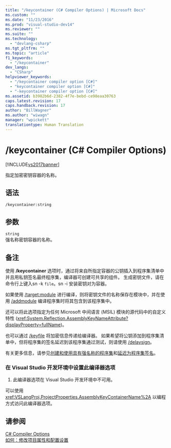 ```yaml
---
title: "/keycontainer (C# Compiler Options) | Microsoft Docs"
ms.custom: ""
ms.date: "11/23/2016"
ms.prod: "visual-studio-dev14"
ms.reviewer: ""
ms.suite: ""
ms.technology: 
  - "devlang-csharp"
ms.tgt_pltfrm: ""
ms.topic: "article"
f1_keywords: 
  - "/keycontainer"
dev_langs: 
  - "CSharp"
helpviewer_keywords: 
  - "/keycontainer compiler option [C#]"
  - "keycontainer compiler option [C#]"
  - "-keycontainer compiler option [C#]"
ms.assetid: b3982b6d-2382-4f7e-bebd-ce98eaa30763
caps.latest.revision: 17
caps.handback.revision: 17
author: "BillWagner"
ms.author: "wiwagn"
manager: "wpickett"
translationtype: Human Translation
---
```

# /keycontainer (C# Compiler Options)
[!INCLUDE[vs2017banner](../../../csharp/includes/vs2017banner.md)]

指定加密密钥容器的名称。  
  
## 语法  
  
```  
/keycontainer:string  
```  
  
## 参数  
 `string`  
 强名称密钥容器的名称。  
  
## 备注  
 使用 **\/keycontainer** 选项时，通过将来自所指定容器的公钥插入到程序集清单中并且用私钥签名最终程序集，编译器可创建可共享的组件。  生成密钥文件，请在命令行上键入sn \-k `file`。sn \-i 安装密钥对为容器。  
  
 如果使用 [\/target:module](../../../csharp/language-reference/compiler-options/target-module-compiler-option.md) 进行编译，则将密钥文件的名称保存在模块中，并在使用 [\/addmodule](../../../csharp/language-reference/compiler-options/addmodule-compiler-option.md) 编译程序集时将其包含到该程序集中。  
  
 还可以将此选项指定为任何 Microsoft 中间语言 \(MSIL\) 模块的源代码中的自定义特性 \(<xref:System.Reflection.AssemblyKeyNameAttribute?displayProperty=fullName>\)。  
  
 也可以通过 [\/keyfile](../../../csharp/language-reference/compiler-options/keyfile-compiler-option.md) 将加密信息传递给编译器。  如果希望将公钥添加到程序集清单中，但将程序集的签名延迟到该程序集通过测试，则请使用 [\/delaysign](../../../csharp/language-reference/compiler-options/delaysign-compiler-option.md)。  
  
 有关更多信息，请参见[创建和使用具有强名称的程序集](../Topic/Creating%20and%20Using%20Strong-Named%20Assemblies.md)和[延迟为程序集签名](../Topic/Delay%20Signing%20an%20Assembly.md)。  
  
### 在 Visual Studio 开发环境中设置此编译器选项  
  
1.  此编译器选项在 Visual Studio 开发环境中不可用。  
  
 可以使用 <xref:VSLangProj.ProjectProperties.AssemblyKeyContainerName%2A> 以编程方式访问此编译器选项。  
  
## 请参阅  
 [C\# Compiler Options](../../../csharp/language-reference/compiler-options/index.md)   
 [如何：修改项目属性和配置设置](http://msdn.microsoft.com/zh-cn/e7184bc5-2f2b-4b4f-aa9a-3ecfcbc48b67)